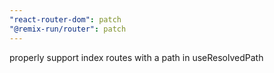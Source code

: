 ```yaml
---
"react-router-dom": patch
"@remix-run/router": patch
---
```


properly support index routes with a path in useResolvedPath
